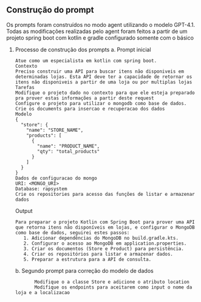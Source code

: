 <h2>Construção do prompt</h2>

Os prompts foram construídos no modo agent utilizando o modelo GPT-4.1. Todas as modificações realizadas pelo agent foram feitos a partir de um projeto spring boot com kotlin e gradle configurado somente com o básico

1. Processo de construção dos prompts
   a. Prompt inicial
      ```text
      Atue como um especialista em kotlin com spring boot.
      Contexto
      Preciso construir uma API para buscar itens não disponiveis em determinadas lojas. Esta API deve ter a capacidade de retornar os itens não disponiveis a partir de uma loja ou por multiplas lojas
      Tarefas
      Modifique o projeto dado no contexto para que ele esteja preparado pra prover estas informações a partir deste request
      Configure o projeto para utilizar o mongodb como base de dados. 
      Crie os documents para insercao e recuperacao dos dados
      Modelo
      {  
        "store": {  
          "name": "STORE_NAME",  
          "products": [  
            {  
              "name": "PRODUCT_NAME",  
              "qty": "total_products"  
            }  
          ]  
        }  
      }
      Dados de configuracao do mongo
      URI: <MONGO_URI>
      Database: rapsystem
      Crie os repositories para acesso das funções de listar e armazenar dados
      
      ```
   Output
      ```text
      Para preparar o projeto Kotlin com Spring Boot para prover uma API que retorna itens não disponíveis em lojas, e configurar o MongoDB como base de dados, seguirei estes passos:
         1. Adicionar dependências do MongoDB no build.gradle.kts.
         2. Configurar o acesso ao MongoDB em application.properties.
         3. Criar os documentos (Store e Product) para persistência.
         4. Criar os repositórios para listar e armazenar dados.
         5. Preparar a estrutura para a API de consulta.
      ```
     b. Segundo prompt para correção do modelo de dados
     ```text
            Modifique o a classe Store e adicione o atributo location 
            Modifique os endpoints para aceitarem como input o nome da loja e a localizacao      
      ```